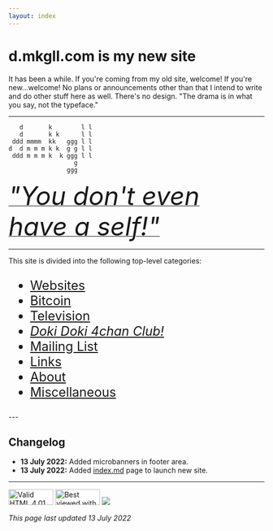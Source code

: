 ```yaml
---
layout: index
---
```


# d.mkgll.com is my new site

It has been a while. If you're coming from my old site, welcome! If you're new...welcome! No plans or announcements other than that I intend to write
and do other stuff here as well. There's no design. "The drama is in what you say, not the typeface."

---

```
   d       k        l l 
   d       k k      l l 
 ddd mmmm  kk   ggg l l 
d  d m m m k k  g g l l 
 ddd m m m k  k ggg l l 
                  g     
                ggg     
```

<p><a href="self"><span style="FONT-SIZE: 50PX;"><i>"You don't even have a self!"</i></span></a></p>

---

This site is divided into the following top-level categories:

<ul style="FONT-SIZE: 25PX;">
		<li><a href="comp.html">Websites</a></li>
		<li><a href="gaming.html">Bitcoin</a></li>
		<li><a href="tv.html">Television</a></li>
		<li><a href="dd4c.html"><cite>Doki Doki 4chan Club!</cite></a></li>
		<li><a href="desuroom-revival.html">Mailing List</a></li>
		<li><a href="links.html">Links</a></li>
		<li><a href="about.html">About</a></li>
		<li><a href="misc.html">Miscellaneous</a></li>
	</ul>
---

## Changelog

- **13 July 2022:** Added microbanners in footer area.
- **13 July 2022:** Added [index.md](/) page to launch new site.

---

<p>
		<a href="https://validator.w3.org/check?uri=https://www.lolwut.info/index.html"><img src="https://anlucas.neocities.org/anow.gif" width="88" height="31" alt="Valid HTML 4.01 Strict" title="Valid HTML 4.01 Strict"></a>
		<a href="https://www.microsoft.com/en-us/download/internet-explorer.aspx"><img src="https://anlucas.neocities.org/lol.gif" width="88" height="31" alt="Best viewed with Internet Explorer" title="Best viewed with Internet Explorer"></a>
		<a href="https://512kb.club"><img src="https://512kb.club/assets/images/green-team.svg" /></a>
	</p>

*This page last updated 13 July 2022*
